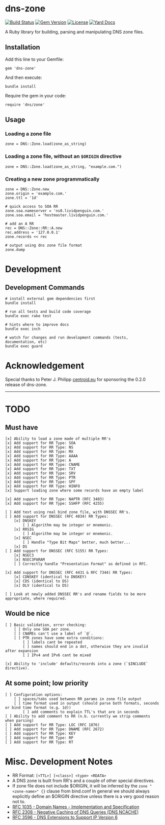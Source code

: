 dns-zone
========

[![Build Status](https://secure.travis-ci.org/lantins/dns-zone.png?branch=master)](http://travis-ci.org/lantins/dns-zone)
[![Gem Version](https://badge.fury.io/rb/dns-zone.png)](http://badge.fury.io/rb/dns-zone)
[![License](https://img.shields.io/badge/license-MIT-blue.svg)](https://github.com/lantins/dns-zone/blob/master/LICENSE)
[![Yard Docs](http://img.shields.io/badge/yard-docs-blue.svg)](http://rubydoc.info/github/lantins/dns-zone/master/frames)

A Ruby library for building, parsing and manipulating DNS zone files.

## Installation

Add this line to your Gemfile:

    gem 'dns-zone'

And then execute:

    bundle install

Require the gem in your code:

    require 'dns/zone'

## Usage

### Loading a zone file

    zone = DNS::Zone.load(zone_as_string)

### Loading a zone file, without an `$ORIGIN` directive

    zone = DNS::Zone.load(zone_as_string, "example.com.")

### Creating a new zone programmatically

    zone = DNS::Zone.new
    zone.origin = 'example.com.'
    zone.ttl = '1d'
    
    # quick access to SOA RR
    zone.soa.nameserver = 'ns0.lividpenguin.com.'
    zone.soa.email = 'hostmaster.lividpenguin.com.'
    
    # add an A RR
    rec = DNS::Zone::RR::A.new
    rec.address = '127.0.0.1'
    zone.records << rec
    
    # output using dns zone file format
    zone.dump

# Development

## Development Commands

    # install external gem dependencies first
    bundle install

    # run all tests and build code coverage
    bundle exec rake test

    # hints where to improve docs
    bundle exec inch

    # watch for changes and run development commands (tests, documentation, etc)
    bundle exec guard

# Acknowledgement

Special thanks to Peter J. Philipp [centroid.eu](http://centroid.eu) for sponsoring the 0.2.0 release of dns-zone.

---

# TODO

## Must have

    [x] Ability to load a zone made of multiple RR's
    [x] Add support for RR Type: SOA
    [x] Add support for RR Type: NS
    [x] Add support for RR Type: MX
    [x] Add support for RR Type: AAAA
    [x] Add support for RR Type: A
    [x] Add support for RR Type: CNAME
    [x] Add support for RR Type: TXT
    [x] Add support for RR Type: SRV
    [x] Add support for RR Type: PTR
    [x] Add support for RR Type: SPF
    [x] Add support for RR Type: HINFO
    [x] Support loading zone where some records have an empty label

    [x] Add support for RR Type: NAPTR (RFC 3403)
    [x] Add support for RR Type: SSHFP (RFC 4255)

    [ ] Add test using real bind zone file, with DNSSEC RR's.
    [ ] Add support for DNSSEC (RFC 4034) RR Types:
        [x] DNSKEY
            [ ] Algorithm may be integer or mnemonic.
        [x] RRSIG
            [ ] Algorithm may be integer or mnemonic.
        [x] NSEC
            [ ] Handle "Type Bit Maps" better, much better...
        [x] DS
    [ ] Add support for DNSSEC (RFC 5155) RR Types:
        [x] NSEC3
        [x] NSEC3PARAM
        [ ] Correctly handle "Presentation Format" as defined in RFC.

    [x] Add support for DNSSEC (RFC 4431 & RFC 7344) RR Types:
        [x] CDNSKEY (identical to DNSKEY)
        [x] CDS (identical to DS)
        [x] DLV (identical to DS)

    [ ] Look at newly added DNSSEC RR's and rename fields to be more appropriate, where required.

## Would be nice

    [ ] Basic validation, error checking:
        [ ] Only one SOA per zone.
        [ ] CNAMEs can't use a label of `@`.
        [ ] PTR zones have some extra conditions:
            [ ] labels cant be repeated
            [ ] names should end in a dot, otherwise they are invalid after expansion
            [ ] IPv4 and IPv6 cant be mixed

    [x] Ability to 'include' defaults/records into a zone (`$INCLUDE` directive).

## At some point; low priority

    [ ] Configuration options:
        [ ] spaces/tabs used between RR params in zone file output
        [ ] time format used in output (should parse both formats, seconds or bind time format (e.g. 1d))
            [ ] add comments to explain TTL's that are in seconds
    [ ] Ability to add comment to RR (n.b. currently we strip comments when parsing)
    [ ] Add support for RR Type: LOC (RFC 1876)
    [ ] Add support for RR Type: DNAME (RFC 2672)
    [ ] Add support for RR Type: KEY
    [ ] Add support for RR Type: RP
    [ ] Add support for RR Type: RT

# Misc. Development Notes

- RR Format: `[<TTL>] [<class>] <type> <RDATA>`
- A DNS zone is built from RR's and a couple of other special directives.
- If zone file does not include $ORIGIN, it will be inferred by the `zone "<zone-name>" {}` clause from bind.conf
  In general we should always explicitly define an $ORIGIN directive unless there is a very good reason not to.
- [RFC 1035 - Domain Names - Implementation and Specification](http://www.ietf.org/rfc/rfc1035.txt)
- [RFC 2308 - Negative Caching of DNS Queries (DNS NCACHE)](http://www.ietf.org/rfc/rfc2308.txt)
- [RFC 3596 - DNS Extensions to Support IP Version 6](http://www.ietf.org/rfc/rfc3596.txt)
